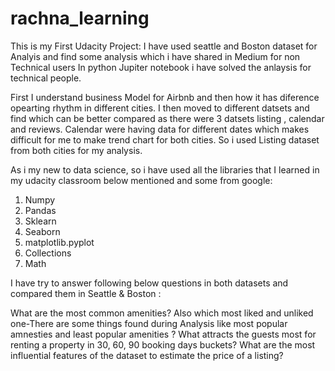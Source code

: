 # rachna_learning
This is my First Udacity Project:
I have used seattle and Boston dataset for Analyis and find some analysis which i have shared in Medium for non Technical users 
In python Jupiter notebook i have solved the anlaysis for technical people.

First I understand business Model for Airbnb and then how it has diference opearting rhythm in different cities.
I then moved to different datsets and find which can be better compared as there were 3 datsets listing , calendar and reviews. Calendar were having data for different dates 
which makes difficult for me to make trend chart for both cities. So i used Listing dataset from both cities for my analysis.

As i my new to data science, so i have used all the libraries that I learned in my udacity classroom below mentioned and some from google:
1. Numpy
2. Pandas
3. Sklearn
4. Seaborn
5. matplotlib.pyplot
6. Collections
7. Math

I have  try to answer following below questions in both datasets and compared them in Seattle  & Boston :

What are the most common amenities? Also which most liked and unliked one-There are some things found during Analysis like most popular amnesties and least popular amenities ?
What attracts the guests most for renting a property in 30, 60, 90 booking days buckets?
What are the most influential features of the dataset to estimate the price of a listing?


